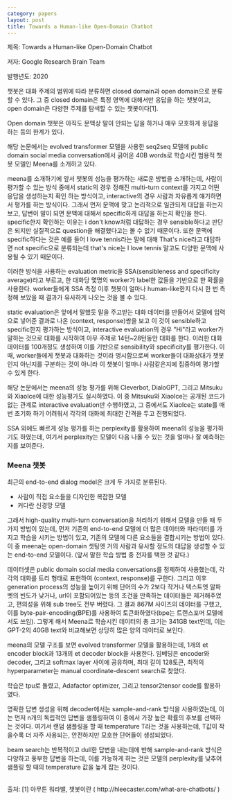```yaml
---
category: papers
layout: post
title: Towards a Human-like Open-Domain Chatbot
---
```


제목: Towards a Human-like Open-Domain Chatbot

저자: Google Research Brain Team

발행년도: 2020

챗봇은 대화 주제의 범위에 따라 분류하면 closed domain과 open domain으로 분류할 수 있다.
그 중 closed domain은 특정 영역에 대해서만 응답을 하는 챗봇이고, open domain은 다양한 주제를 탐색할 수 있는 챗봇이다[1].

Open domain 챗봇은 아직도 문맥상 말이 안되는 답을 하거나 매우 모호하게 응답을 하는 등의 한계가 있다.

해당 논문에서는 evolved transformer 모델을 사용한 seq2seq 모델에 public domain social media conversation에서 긁어온 40B words로 학습시킨 범용적 챗봇 모델인 Meena를 소개하고 있다.

meena를 소개하기에 앞서 챗봇의 성능을 평가하는 새로운 방법을 소개하는데, 사람이 평가할 수 있는 방식 중에서 static의 경우 정해진 multi-turn context를 가지고 어떤 응답을 생성하는지 확인 하는 방식이고, interactive의 경우 사람과 자유롭게 얘기하면서 평가를 하는 방식이다. 그래서 먼저 문맥에 맞고 논리적으로 일관되게 대답을 하는지 보고, 답변이 말이 되면 문맥에 대해서 specific하게 대답을 하는지 확인을 한다. specific한지 확인하는 이유는 i don't know처럼 대답하는 경우 sensible하다고 판단은 되지만 실질적으로 question을 해결했다고는 볼 수 없기 때문이다. 또한 문맥에 specific하다는 것은 예를 들어 I love tennis라는 말에 대해 That's nice라고 대답하면 not specific으로 분류되는데 that's nice는 I love tennis 말고도 다양한 문맥에 사용될 수 있기 때문이다.

이러한 방식을 사용하는 evaluation metric을 SSA(sensibleness and specificity average)라고 부르고, 한 대화당 몇명의 worker가 label한 값들을 기반으로 한 확률을 사용한다. worker들에게 SSA 측정 이후 챗봇이 얼마나 human-like한지 다시 한 번 측정해 보았을 때 결과가 유사하게 나오는 것을 볼 수 있다.

static evaluation은 앞에서 말했듯 말을 주고받는 대화 데이터를 만들어서 모델에 입력으로 넣어준 결과로 나온 (context, response)쌍을 보고 이 것이 sensible하고 specific한지 평가하는 방식이고, interactive evaluation의 경우 "Hi"라고 worker가 말하는 것으로 대화를 시작하여 아무 주제로 14턴~28턴동안 대화를 한다. 이러한 대화 데이터를 100개정도 생성하여 이를 기반으로 sensibility와 specificity를 평가한다. 이 때, worker들에게 챗봇과 대화하는 것이라 명시함으로써 worker들이 대화상대가 챗봇인지 아닌지를 구분하는 것이 아니라 이 챗봇이 얼마나 사람같은지에 집중하여 평가할 수 있게 한다.

해당 논문에서는 meena의 성능 평가를 위해 Cleverbot, DialoGPT, 그리고 Mitsuku와 XiaoIce에 대한 성능평가도 실시하였다. 이 중 Mitsuku와 XiaoIce는 공개된 코드가 없는 관계로 interactive evaluation만 수행하였고, 그 중에서도 XiaoIce는 state를 매 번 초기화 하기 어려워서 각각의 대화에 최대한 간격을 두고 진행되었다.


SSA 외에도 빠르게 성능 평가를 하는  perplexity를 활용하여 meena의 성능을 평가하기도 하였는데, 여기서 perplexity는 모델이 다음 나올 수 있는 것을 얼마나 잘 예측하는지를 보여준다. 


### Meena 챗봇
최근의 end-to-end dialog model은 크게 두 가지로 분류된다.
- 사람이 직접 요소들을 디자인한 복잡한 모델
- 커다란 신경망 모델

그래서 high-quality multi-turn conversation을 처리하기 위해서 모델을 만들 때 두 가지 방법이 있는데, 먼저 기존의 end-to-end 모델에 더 많은 데이터와 파라미터를 가지고 학습을 시키는 방법이 있고, 기존의 모델에 다른 요소들을 결합시키는 방법이 있다. 이 중 meena는 open-domain 셋팅엣 거의 사람과 유사할 정도의 대답을 생성할 수 있는 end-to-end 모델이다. (앞서 말한 학습 방법 중 전자를 택한 것 같다.)

데이터셋은 public domain social media conversations를 정제하여 사용했는데, 각각의 대화를 트리 형태로 표현하여 (context, response)를 구한다. 그리고 이후 generation process의 성능을 높이기 위해 단어의 수가 2보다 작거나 텍스트엣 알파벳의 빈도가 낮거나, url이 포함되어있는 등의 조건을 만족하는 데이터들은 제거해주었고, 편의성을 위해 sub tree도 전부 버렸다. 그 결과 867M 사이즈의 데이터를 구했고, 이를 byte-pair-encoding(BPE)를 사용하여 토큰화하였다(bpe는 트랜스포머 모델에서도 쓰임). 그렇게 해서 Meena르 학습시킨 데이터의 총 크기는 341GB text인데, 이는 GPT-2의 40GB text와 비교해보면 상당히 많은 양의 데이터로 보인다.


meena의 모델 구조를 보면 evolved transformer 모델을 활용하는데, 1개의 et encoder block과 13개의 et decoder block을 사용한다. 임베딩은 encoder와 decoder, 그리고 softmax layer 사이에 공유하며, 최대 길이 128토큰, 최적의 hyperparameter는 manual coordinate-descent search로 찾았다.

학습은 tpu로 돌렸고, Adafactor optimizer, 그리고 tensor2tensor code를 활용하였다. 

명확한 답변 생성을 위해 decoder에서는 sample-and-rank 방식을 사용하였는데, 이는 먼저 n개의 독립적인 답변을 샘플링하여 이 중에서 가장 높은 확률의 후보를 선택하는 것이다. 여기서 랜덤 샘플링을 할 때 temperature T라는 것을 사용하는데, T값이 작을수록 더 자주 사용되는, 안전하지만 모호한 단어들이 생성되었다.

beam search는 반복적이고 dull한 답변을 내는데에 반해 sample-and-rank 방식은 다양하고 풍부한 답변을 하는데, 이를 가능하게 하는 것은 모델의 perplexity를 낮추어 샘플링 할 때의 temperature 값을 높게 잡는 것이다.



<br>
출처:
[1] 아무튼 워라밸, 챗봇이란 ( http://hleecaster.com/what-are-chatbots/ )
